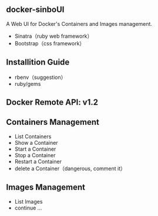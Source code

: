 ## docker-sinboUI
A Web UI for Docker's Containers and Images management.

* Sinatra（ruby web framework）
* Bootstrap（css framework）

## Installition Guide
* rbenv（suggestion）
* ruby/gems

## Docker Remote API: v1.2

## Containers Management
* List Containers
* Show a Container
* Start a Container
* Stop a Container
* Restart a Container
* delete a Container（dangerous, comment it）

## Images Management
* List Images
* continue ...


